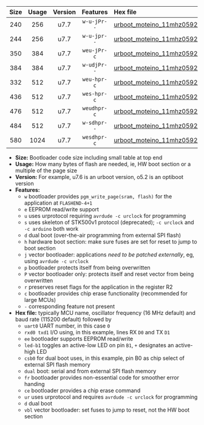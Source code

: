 |Size|Usage|Version|Features|Hex file|
|:-:|:-:|:-:|:-:|:--|
|240|256|u7.7|`w-u-jPr--`|[urboot_moteino_11mhz0592_230400bps_uart0_rxd0_txd1_led+b1_ur_vbl.hex](https://raw.githubusercontent.com/stefanrueger/urboot.hex/main/boards/moteino/fcpu_11mhz0592/230400_bps/urboot_moteino_11mhz0592_230400bps_uart0_rxd0_txd1_led+b1_ur_vbl.hex)|
|244|256|u7.7|`w-u-jpr--`|[urboot_moteino_11mhz0592_230400bps_uart0_rxd0_txd1_led+b1_fr_ur_vbl.hex](https://raw.githubusercontent.com/stefanrueger/urboot.hex/main/boards/moteino/fcpu_11mhz0592/230400_bps/urboot_moteino_11mhz0592_230400bps_uart0_rxd0_txd1_led+b1_fr_ur_vbl.hex)|
|350|384|u7.7|`weu-jPr-c`|[urboot_moteino_11mhz0592_230400bps_uart0_rxd0_txd1_ee_led+b1_fr_ce_ur_vbl.hex](https://raw.githubusercontent.com/stefanrueger/urboot.hex/main/boards/moteino/fcpu_11mhz0592/230400_bps/urboot_moteino_11mhz0592_230400bps_uart0_rxd0_txd1_ee_led+b1_fr_ce_ur_vbl.hex)|
|384|384|u7.7|`w-udjPr--`|[urboot_moteino_11mhz0592_230400bps_uart0_rxd0_txd1_led+b1_csb0_dual_ur_vbl.hex](https://raw.githubusercontent.com/stefanrueger/urboot.hex/main/boards/moteino/fcpu_11mhz0592/230400_bps/urboot_moteino_11mhz0592_230400bps_uart0_rxd0_txd1_led+b1_csb0_dual_ur_vbl.hex)|
|332|512|u7.7|`weu-hpr-c`|[urboot_moteino_11mhz0592_230400bps_uart0_rxd0_txd1_ee_led+b1_fr_ce_ur.hex](https://raw.githubusercontent.com/stefanrueger/urboot.hex/main/boards/moteino/fcpu_11mhz0592/230400_bps/urboot_moteino_11mhz0592_230400bps_uart0_rxd0_txd1_ee_led+b1_fr_ce_ur.hex)|
|436|512|u7.7|`wes-hpr-c`|[urboot_moteino_11mhz0592_230400bps_uart0_rxd0_txd1_ee_led+b1_fr_ce.hex](https://raw.githubusercontent.com/stefanrueger/urboot.hex/main/boards/moteino/fcpu_11mhz0592/230400_bps/urboot_moteino_11mhz0592_230400bps_uart0_rxd0_txd1_ee_led+b1_fr_ce.hex)|
|476|512|u7.7|`weudhpr-c`|[urboot_moteino_11mhz0592_230400bps_uart0_rxd0_txd1_ee_led+b1_csb0_dual_fr_ce_ur.hex](https://raw.githubusercontent.com/stefanrueger/urboot.hex/main/boards/moteino/fcpu_11mhz0592/230400_bps/urboot_moteino_11mhz0592_230400bps_uart0_rxd0_txd1_ee_led+b1_csb0_dual_fr_ce_ur.hex)|
|484|512|u7.7|`w-sdhpr--`|[urboot_moteino_11mhz0592_230400bps_uart0_rxd0_txd1_led+b1_csb0_dual_fr.hex](https://raw.githubusercontent.com/stefanrueger/urboot.hex/main/boards/moteino/fcpu_11mhz0592/230400_bps/urboot_moteino_11mhz0592_230400bps_uart0_rxd0_txd1_led+b1_csb0_dual_fr.hex)|
|580|1024|u7.7|`wesdhpr-c`|[urboot_moteino_11mhz0592_230400bps_uart0_rxd0_txd1_ee_led+b1_csb0_dual_fr_ce.hex](https://raw.githubusercontent.com/stefanrueger/urboot.hex/main/boards/moteino/fcpu_11mhz0592/230400_bps/urboot_moteino_11mhz0592_230400bps_uart0_rxd0_txd1_ee_led+b1_csb0_dual_fr_ce.hex)|

- **Size:** Bootloader code size including small table at top end
- **Usage:** How many bytes of flash are needed, ie, HW boot section or a multiple of the page size
- **Version:** For example, u7.6 is an urboot version, o5.2 is an optiboot version
- **Features:**
  + `w` bootloader provides `pgm_write_page(sram, flash)` for the application at `FLASHEND-4+1`
  + `e` EEPROM read/write support
  + `u` uses urprotocol requiring `avrdude -c urclock` for programming
  + `s` uses skeleton of STK500v1 protocol (deprecated); `-c urclock` and `-c arduino` both work
  + `d` dual boot (over-the-air programming from external SPI flash)
  + `h` hardware boot section: make sure fuses are set for reset to jump to boot section
  + `j` vector bootloader: applications *need to be patched externally*, eg, using `avrdude -c urclock`
  + `p` bootloader protects itself from being overwritten
  + `P` vector bootloader only: protects itself and reset vector from being overwritten
  + `r` preserves reset flags for the application in the register R2
  + `c` bootloader provides chip erase functionality (recommended for large MCUs)
  + `-` corresponding feature not present
- **Hex file:** typically MCU name, oscillator frequency (16 MHz default) and baud rate (115200 default) followed by
  + `uart0` UART number, in this case `0`
  + `rxd0 txd1` I/O using, in this example, lines RX `D0` and TX `D1`
  + `ee` bootloader supports EEPROM read/write
  + `led-b1` toggles an active-low LED on pin `B1`, `+` designates an active-high LED
  + `csb0` for dual boot uses, in this example, pin B0 as chip select of external SPI flash memory
  + `dual` boot: serial and from external SPI flash memory
  + `fr` bootloader provides non-essential code for smoother error handing
  + `ce` bootloader provides a chip erase command
  + `ur` uses urprotocol and requires `avrdude -c urclock` for programming
  + `d` dual boot
  + `vbl` vector bootloader: set fuses to jump to reset, not the HW boot section
